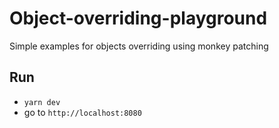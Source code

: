 # Object-overriding-playground

Simple examples for objects overriding using monkey patching

## Run
  - `yarn dev`
  - go to `http://localhost:8080`
